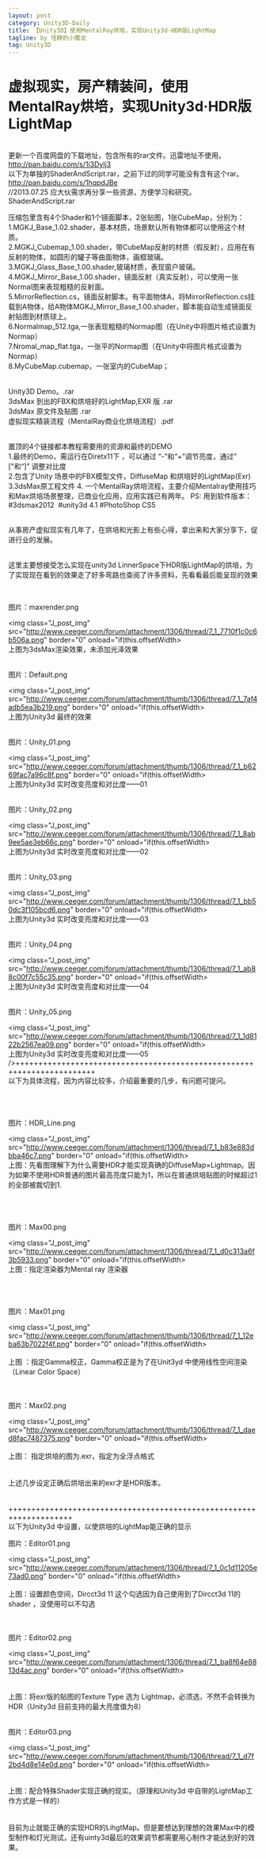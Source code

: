 ```yaml
---
layout: post
category: Unity3D-Daily
title: 【Unity3D】使用MentalRay烘培，实现Unity3d·HDR版LightMap
tagline: by 恬静的小魔龙
tag: Unity3D
---
```



<h1>虚拟现实，房产精装间，使用MentalRay烘培，实现Unity3d·HDR版LightMap</h1>                                                          
<br />更新一个百度网盘的下载地址，包含所有的rar文件。迅雷地址不使用。
<br /><a href="http://pan.baidu.com/s/1i3Dylj3 " target="_blank">http://pan.baidu.com/s/1i3Dylj3</a>
<br />以下为单独的ShaderAndScript.rar，之前下过的同学可能没有含有这个rar。
<br /><a href="http://pan.baidu.com/s/1hqpdJBe " target="_blank">http://pan.baidu.com/s/1hqpdJBe</a>
<br />//2013.07.25 
应大伙需求再分享一些资源，方便学习和研究。
ShaderAndScript.rar &nbsp; 

压缩包里含有4个Shader和1个镜面脚本，2张贴图，1张CubeMap，分别为：
<br />1.MGKJ_Base_1.02.shader，基本材质，场景默认所有物体都可以使用这个材质。
<br />2.MGKJ_Cubemap_1.00.shader，带CubeMap反射的材质（假反射），应用在有反射的物体，如圆形的罐子等曲面物体，画框玻璃。
<br />3.MGKJ_Glass_Base_1.00.shader,玻璃材质，表现窗户玻璃。
<br />4.MGKJ_Mirror_Base_1.00.shader，镜面反射（真实反射），可以使用一张Normal图来表现粗糙的反射面。
<br />5.MirrorReflection.cs，镜面反射脚本。有平面物体A，将MirrorReflection.cs挂载到A物体，给A物体MGKJ_Mirror_Base_1.00.shader，脚本能自动生成镜面反射贴图到材质球上。
<br />6.Normalmap_512.tga,一张表现粗糙的Normap图（在Unity中将图片格式设置为Normap）
<br />7.Nromal_map_flat.tga，一张平的Normap图（在Unity中将图片格式设置为Normap）
<br />8.MyCubeMap.cubemap，一张室内的CubeMap；

<br />Unity3D Demo。.rar
<br />3dsMax 到出的FBX和烘培好的LightMap,EXR 版 .rar
<br />3dsMax 原文件及贴图 .rar
<br />虚拟现实精装流程（MentalRay商业化烘培流程）.pdf &nbsp;

<br />置顶的4个链接都本教程需要用的资源和最终的DEMO
<br />1.最终的Demo，需运行在Diretx11下 ，可以通过 “-”和“+”调节亮度，通过&quot;[&quot;和“]” 调整对比度
<br />2.包含了Unity 场景中的FBX模型文件，DiffuseMap 和烘培好的LightMap(Exr)
<br />3.3dsMax原工程文件
4. 一个MentalRay烘培流程，主要介绍Mentalray使用技巧和Max烘培场景整理，已商业化应用，应用实践已有两年。
PS: 用到软件版本：#3dsmax2012 &nbsp;#unity3d 4.1 #PhotoShop CS5

<br />从事房产虚拟现实有几年了，在烘培和光影上有些心得，拿出来和大家分享下，促进行业的发展。

<br />这里主要想接受怎么实现在unity3d LinnerSpace下HDR版LightMap的烘培，为了实现现在看到的效果走了好多弯路也查阅了许多资料，先看看最后能呈现的效果

<br /><span id="J_att_10915"><span id="td_att_10915" class="J_attach_img_wrap single_img"><div class="img_info J_img_info"><p>图片：maxrender.png</p></div><img class="J_post_img" src="http://www.ceeger.com/forum/attachment/1306/thread/7_1_7710f1c0c6b506a.png" border="0" onload="if(this.offsetWidth>
<br />上图为3dsMax渲染效果，未添加光泽效果
<br />
<br /><span id="J_att_10907"><span id="td_att_10907" class="J_attach_img_wrap single_img"><div class="img_info J_img_info"><p>图片：Default.png</p></div><img class="J_post_img" src="http://www.ceeger.com/forum/attachment/thumb/1306/thread/7_1_7af4adb5ea3b219.png" border="0" onload="if(this.offsetWidth>
<br />上图为Unity3d 最终的效果
<br />
<br /><span id="J_att_10916"><span id="td_att_10916" class="J_attach_img_wrap single_img"><div class="img_info J_img_info"><p>图片：Unity_01.png</p></div><img class="J_post_img" src="http://www.ceeger.com/forum/attachment/thumb/1306/thread/7_1_b6269fac7a96c8f.png" border="0" onload="if(this.offsetWidth>
<br />上图为Unity3d 实时改变亮度和对比度——01
<br />
<br /><span id="J_att_10917"><span id="td_att_10917" class="J_attach_img_wrap single_img"><div class="img_info J_img_info"><p>图片：Unity_02.png</p></div><img class="J_post_img" src="http://www.ceeger.com/forum/attachment/thumb/1306/thread/7_1_8ab9ee5ae3eb66c.png" border="0" onload="if(this.offsetWidth>
<br />上图为Unity3d 实时改变亮度和对比度——02
<br />
<br /><span id="J_att_10918"><span id="td_att_10918" class="J_attach_img_wrap single_img"><div class="img_info J_img_info"><p>图片：Unity_03.png</p></div><img class="J_post_img" src="http://www.ceeger.com/forum/attachment/thumb/1306/thread/7_1_bb50dc3f105bcd6.png" border="0" onload="if(this.offsetWidth>
<br />上图为Unity3d 实时改变亮度和对比度——03
<br />
<br /><span id="J_att_10919"><span id="td_att_10919" class="J_attach_img_wrap single_img"><div class="img_info J_img_info"><p>图片：Unity_04.png</p></div><img class="J_post_img" src="http://www.ceeger.com/forum/attachment/thumb/1306/thread/7_1_ab88c00f7c55c35.png" border="0" onload="if(this.offsetWidth>
<br />上图为Unity3d 实时改变亮度和对比度——04
<br />
<br /><span id="J_att_10920"><span id="td_att_10920" class="J_attach_img_wrap single_img"><div class="img_info J_img_info"><p>图片：Unity_05.png</p></div><img class="J_post_img" src="http://www.ceeger.com/forum/attachment/thumb/1306/thread/7_1_1d8122b2567ea09.png" border="0" onload="if(this.offsetWidth>
<br />上图为Unity3d 实时改变亮度和对比度——05
/>+++++++++++++++++++++++++++++++++++++++++++++++++++++++++++++++++++++++
<br />以下为具体流程，因为内容比较多，介绍最重要的几步，有问题可提问。
<br />
<br />
<br />
<br /><span id="J_att_10911"><span id="td_att_10911" class="J_attach_img_wrap single_img"><div class="img_info J_img_info"><p>图片：HDR_Line.png</p></div><img class="J_post_img" src="http://www.ceeger.com/forum/attachment/1306/thread/7_1_b83e883dbba46c7.png" border="0" onload="if(this.offsetWidth>
<br />上图：先看图理解下为什么需要HDR才能实现真确的DiffuseMap×Lightmap。因为如果不使用HDR普通的图片最高亮度只能为1，所以在普通烘培贴图的时候超过1的全部被裁切到1.
<br />
<br />
<br />
<br /><span id="J_att_10912"><span id="td_att_10912" class="J_attach_img_wrap single_img"><div class="img_info J_img_info"><p>图片：Max00.png</p></div><img class="J_post_img" src="http://www.ceeger.com/forum/attachment/1306/thread/7_1_d0c313a6f3b5933.png" border="0" onload="if(this.offsetWidth>
<br />上图：指定渲染器为Mental ray 渲染器
<br />
<br />
<br />
<br /><span id="J_att_10913"><span id="td_att_10913" class="J_attach_img_wrap single_img"><div class="img_info J_img_info"><p>图片：Max01.png</p></div><img class="J_post_img" src="http://www.ceeger.com/forum/attachment/thumb/1306/thread/7_1_12eba63b7022f4f.png" border="0" onload="if(this.offsetWidth>
<br />
<br />上图 ：指定Gamma校正，Gamma校正是为了在Unit3yd 中使用线性空间渲染 （Linear Color Space）
<br />
<br />
<br /><span id="J_att_10914"><span id="td_att_10914" class="J_attach_img_wrap single_img"><div class="img_info J_img_info"><p>图片：Max02.png</p></div><img class="J_post_img" src="http://www.ceeger.com/forum/attachment/thumb/1306/thread/7_1_daed8fac7487375.png" border="0" onload="if(this.offsetWidth>
<br />
<br />上图： 指定烘培的图为.exr，指定为全浮点格式
<br />
<br />
<br />上述几步设定正确后烘培出来的exr才是HDR版本。
<br />
<br />
<br />++++++++++++++++++++++++++++++++++++++++++++++++++++++++++++++++++++
<br />以下为Unity3d 中设置，以使烘培的LightMap能正确的显示
<br /><span id="J_att_10908"><span id="td_att_10908" class="J_attach_img_wrap single_img"><div class="img_info J_img_info"><p>图片：Editor01.png</p></div><img class="J_post_img" src="http://www.ceeger.com/forum/attachment/1306/thread/7_1_0c1d11205e73ad0.png" border="0" onload="if(this.offsetWidth>
<br />
<br />上图：设置颜色空间，Dircct3d 11 这个勾选因为自己使用到了Dircct3d 11的shader ，没使用可以不勾选
<br />
<br />
<br /><span id="J_att_10909"><span id="td_att_10909" class="J_attach_img_wrap single_img"><div class="img_info J_img_info"><p>图片：Editor02.png</p></div><img class="J_post_img" src="http://www.ceeger.com/forum/attachment/1306/thread/7_1_ba8f64e8813d4ac.png" border="0" onload="if(this.offsetWidth>
<br />
<br />
<br />上图：将exr版的贴图的Texture Type 选为 Lightmap，必须选，不然不会转换为HDR（Unity3d 目前支持的最大亮度值为8）
<br />
<br /><span id="J_att_10910"><span id="td_att_10910" class="J_attach_img_wrap single_img"><div class="img_info J_img_info"><p>图片：Editor03.png</p></div><img class="J_post_img" src="http://www.ceeger.com/forum/attachment/thumb/1306/thread/7_1_d7f2bd4d8e14e0d.png" border="0" onload="if(this.offsetWidth>
<br />
<br />
<br />上图：配合特殊Shader实现正确的现实。（原理和Unity3d 中自带的LightMap工作方式是一样的）
<br />
<br />
<br />目前为止就能正确的实现HDR的LihgtMap。但是要想达到理想的效果Max中的模型制作和灯光测试，还有uinty3d最后的效果调节都需要用心制作才能达到好的效果。</div>



        

   

